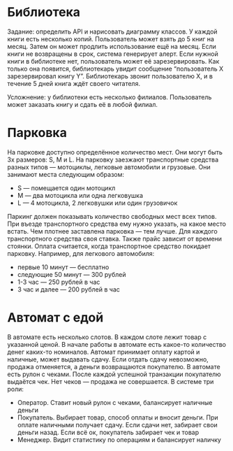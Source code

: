 # Библиотека    

Задание: определить API и нарисовать диаграмму классов. У каждой книги есть несколько копий. Пользователь может взять до 5 книг на месяц. Затем он может продлить использование ещё на месяц. Если книги не возвращены в срок, система генерирует алерт. Если нужной книги в библиотеке нет, пользователь может её зарезервировать. Как только она появится, библиотекарь увидит сообщение “пользователь Х зарезервировал книгу Y”. Библиотекарь звонит пользователю X, и в течение 5 дней книга ждёт своего читателя. 

Усложнение: у библиотеки есть несколько филиалов. Пользователь может заказать книгу и сдать её в любой филиал.

# Парковка

На парковке доступно определённое количество мест. Они могут быть 3х размеров: S, M и L. На парковку заезжают транспортные средства разных типов — мотоциклы, легковые автомобили и грузовые. Они занимают места следующим образом:

- S — помещается один мотоцикл
- M — два мотоцикла или одна легковушка
- L — 4 мотоцикла, 2 легковушки или один грузовичок

Паркинг должен показывать количество свободных мест всех типов. При въезде транспортного средства ему нужно указать, на какое место встать. Чем плотнее заставлена парковка — тем лучше. Для каждого транспортного средства своя ставка. Также прайс зависит от времени стоянки. Оплата считается, когда транспортное средство покидает парковку. Например, для легкового автомобиля:
- первые 10 минут — бесплатно
- следующие 50 минут — 300 рублей
- 1-3 час — 250 рублей в час
- 3 час и далее — 200 рублей в час

# Автомат с едой

В автомате есть несколько слотов. В каждом слоте лежит товар с указанной ценой. В начале работы в автомате есть какое-то количество денег каких-то номиналов. Автомат принимает оплату картой и наличные, может выдавать сдачу. Если отдать сдачу невозможно, продажа отменяется, а деньги возвращаются покупателю. В автомате есть рулон с чеками. После каждой успешной транзакции покупателю выдаётся чек. Нет чеков — продажа не совершается. В системе три роли:
- Оператор. Ставит новый рулон с чеками, балансирует наличные деньги
- Покупатель. Выбирает товар, способ оплаты и вносит деньги. При оплате наличными получает сдачу. Если сдачи нет, забирает свои деньги назад. Если всё ок, покупатель забирает чек и товар
- Менеджер. Видит статистику по операциям и балансирует наличку
